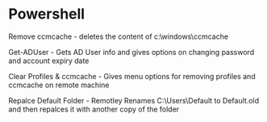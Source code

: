 Powershell
==========
Remove ccmcache - deletes the content of c:\windows\ccmcache

Get-ADUser - Gets AD User info and gives options on changing password and account expiry date

Clear Profiles & ccmcache - Gives menu options for removing profiles and ccmcache on remote machine

Repalce Default Folder - Remotley Renames C:\Users\Default to Default.old and then repalces it with another copy of the folder
